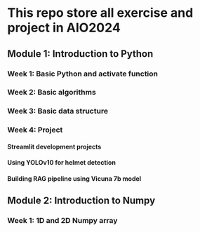 # This repo store all exercise and project in AIO2024
## Module 1: Introduction to Python
### Week 1: Basic Python and activate function
### Week 2: Basic algorithms
### Week 3: Basic data structure
### Week 4: Project 
#### Streamlit development projects
#### Using YOLOv10 for helmet detection
#### Building RAG pipeline using Vicuna 7b model 

## Module 2: Introduction to Numpy
### Week 1: 1D and 2D Numpy array
